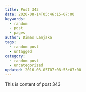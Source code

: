 ```yaml
---
title: Post 343
date: 2020-08-14T05:46:15+07:00
keywords:
  - random
  - post
  - pages
author: Dimas Lanjaka
tags:
  - random post
  - untagged
category:
  - random post
  - uncategorized
updated: 2016-03-05T07:08:53+07:00
---
```

This is content of post 343